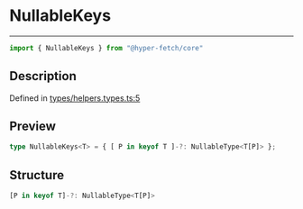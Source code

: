 

# NullableKeys

<div class="api-docs__separator" data-reactroot="">

---

</div><div class="api-docs__import" data-reactroot="">

```ts
import { NullableKeys } from "@hyper-fetch/core"
```

</div><div class="api-docs__section">

## Description

</div><div class="api-docs__description"><span class="api-docs__do-not-parse">



</span></div><p class="api-docs__definition">

Defined in [types/helpers.types.ts:5](https://github.com/BetterTyped/hyper-fetch/blob/2ce105c7/packages/core/src/types/helpers.types.ts#L5)

</p><div class="api-docs__section">

## Preview

</div><div class="api-docs__preview type single">

```ts
type NullableKeys<T> = { [ P in keyof T ]-?: NullableType<T[P]> };
```

</div><div class="api-docs__section">

## Structure

</div><div class="api-docs__returns">

```ts
[P in keyof T]-?: NullableType<T[P]>
```

</div>